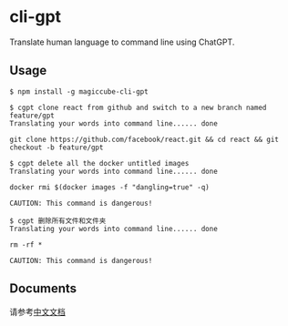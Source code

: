# cli-gpt

Translate human language to command line using ChatGPT.

## Usage

```sh-session
$ npm install -g magiccube-cli-gpt

$ cgpt clone react from github and switch to a new branch named feature/gpt
Translating your words into command line...... done

git clone https://github.com/facebook/react.git && cd react && git checkout -b feature/gpt

$ cgpt delete all the docker untitled images
Translating your words into command line...... done

docker rmi $(docker images -f "dangling=true" -q)

CAUTION: This command is dangerous!

$ cgpt 删除所有文件和文件夹
Translating your words into command line...... done

rm -rf *

CAUTION: This command is dangerous!
```

## Documents

请参考[中文文档](docs/index.md)
